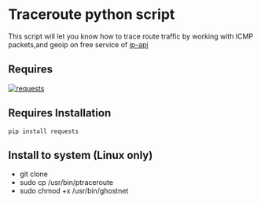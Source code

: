 # Traceroute python script
This script will let you know how to trace route traffic by working with ICMP packets,and geoip on free service of [ip-api](http://ip-api.com/)

## Requires
[![requests](https://img.shields.io/badge/requests-v2.19.1-brightgreen.svg)](http://docs.python-requests.org/en/master/)

## Requires Installation
	pip install requests
	
## Install to system (Linux only)
* git clone
*	sudo cp /usr/bin/ptraceroute
* sudo chmod +x /usr/bin/ghostnet
